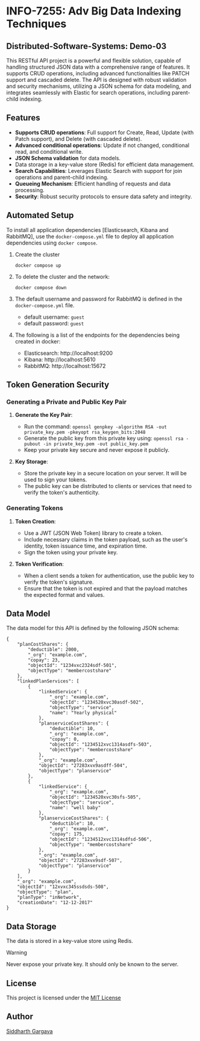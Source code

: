 # INFO-7255: Adv Big Data Indexing Techniques

## Distributed-Software-Systems: Demo-03

This RESTful API project is a powerful and flexible solution, capable of handling structured JSON data with a comprehensive range of features. It supports CRUD operations, including advanced functionalities like PATCH support and cascaded delete. The API is designed with robust validation and security mechanisms, utilizing a JSON schema for data modeling, and integrates seamlessly with Elastic for search operations, including parent-child indexing.

## Features
- **Supports CRUD operations**: Full support for Create, Read, Update (with Patch support), and Delete (with cascaded delete).
- **Advanced conditional operations**: Update if not changed, conditional read, and conditional write.
- **JSON Schema validation** for data models.
- Data storage in a key-value store (Redis) for efficient data management.
- **Search Capabilities**: Leverages Elastic Search with support for join operations and parent-child indexing.
- **Queueing Mechanism**: Efficient handling of requests and data processing.
- **Security**: Robust security protocols to ensure data safety and integrity.

## Automated Setup

To install all application dependencies [Elasticsearch, Kibana and RabbitMQ], use the `docker-compose.yml` file to deploy all application dependencies using `docker compose`.

1. Create the cluster
   
   ```
   docker compose up
   ```
2. To delete the cluster and the network:
   
   ```
   docker compose down
   ```
3. The default username and password for RabbitMQ is defined in the `docker-compose.yml` file.
   - default username: `guest`
   - default password: `guest`
  
4. The following is a list of the endpoints for the dependencies being created in docker:
   - Elasticsearch: http://localhost:9200
   - Kibana: http://localhost:5610
   - RabbitMQ: http://localhost:15672

## Token Generation Security

### Generating a Private and Public Key Pair

1. **Generate the Key Pair**:
   - Run the command: `openssl genpkey -algorithm RSA -out private_key.pem -pkeyopt rsa_keygen_bits:2048`
   - Generate the public key from this private key using: `openssl rsa -pubout -in private_key.pem -out public_key.pem`
   - Keep your private key secure and never expose it publicly.
  
2. **Key Storage**:
   - Store the private key in a secure location on your server. It will be used to sign your tokens.
   - The public key can be distributed to clients or services that need to verify the token's authenticity.

### Generating Tokens

1. **Token Creation**:
   - Use a JWT (JSON Web Token) library to create a token.
   - Include necessary claims in the token payload, such as the user's identity, token issuance time, and expiration time.
   - Sign the token using your private key.

2. **Token Verification**:
   - When a client sends a token for authentication, use the public key to verify the token's signature.
   - Ensure that the token is not expired and that the payload matches the expected format and values.

## Data Model
The data model for this API is defined by the following JSON schema:

```
{
    "planCostShares": {
        "deductible": 2000,
        "_org": "example.com",
        "copay": 23,
        "objectId": "1234vxc2324sdf-501",
        "objectType": "membercostshare"
    },
    "linkedPlanServices": [
        {
            "linkedService": {
                "_org": "example.com",
                "objectId": "1234520xvc30asdf-502",
                "objectType": "service",
                "name": "Yearly physical"
            },
            "planserviceCostShares": {
                "deductible": 10,
                "_org": "example.com",
                "copay": 0,
                "objectId": "1234512xvc1314asdfs-503",
                "objectType": "membercostshare"
            },
            "_org": "example.com",
            "objectId": "27283xvx9asdff-504",
            "objectType": "planservice"
        },
        {
            "linkedService": {
                "_org": "example.com",
                "objectId": "1234520xvc30sfs-505",
                "objectType": "service",
                "name": "well baby"
            },
            "planserviceCostShares": {
                "deductible": 10,
                "_org": "example.com",
                "copay": 175,
                "objectId": "1234512xvc1314sdfsd-506",
                "objectType": "membercostshare"
            },
            "_org": "example.com",
            "objectId": "27283xvx9sdf-507",
            "objectType": "planservice"
        }
    ],
    "_org": "example.com",
    "objectId": "12xvxc345ssdsds-508",
    "objectType": "plan",
    "planType": "inNetwork",
    "creationDate": "12-12-2017"
}
```

## Data Storage
The data is stored in a key-value store using Redis.

> [!WARNING]
> Never expose your private key. It should only be known to the server.

## License
This project is licensed under the [MIT License](LICENSE)

## Author
[Siddharth Gargava](mailto:gargavasiddharth@gmail.com)